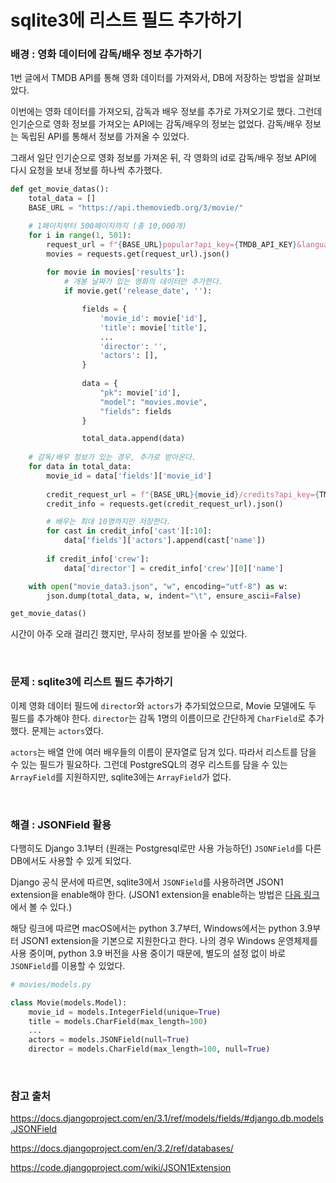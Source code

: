 # sqlite3에 리스트 필드 추가하기

### 배경 : 영화 데이터에 감독/배우 정보 추가하기

1번 글에서  TMDB API를 통해 영화 데이터를 가져와서, DB에 저장하는 방법을 살펴보았다. 

이번에는 영화 데이터를 가져오되, 감독과 배우 정보를 추가로 가져오기로 했다. 그런데 인기순으로 영화 정보를 가져오는 API에는 감독/배우의 정보는 없었다. 감독/배우 정보는 독립된 API를 통해서 정보를 가져올 수 있었다.

그래서 일단 인기순으로 영화 정보를 가져온 뒤, 각 영화의 id로 감독/배우 정보 API에 다시 요청을 보내 정보를 하나씩 추가했다.

```python
def get_movie_datas():
    total_data = []
    BASE_URL = "https://api.themoviedb.org/3/movie/"

    # 1페이지부터 500페이지까지 (총 10,000개)
    for i in range(1, 501):
        request_url = f"{BASE_URL}popular?api_key={TMDB_API_KEY}&language=ko-KR&page={i}"
        movies = requests.get(request_url).json()
        
        for movie in movies['results']:
            # 개봉 날짜가 있는 영화의 데이터만 추가한다.
            if movie.get('release_date', ''):

                fields = {
                    'movie_id': movie['id'],
                    'title': movie['title'],
                    ...
                    'director': '',
                    'actors': [],
                }
                
                data = {
                    "pk": movie['id'],
                    "model": "movies.movie",
                    "fields": fields
                }

                total_data.append(data)
    
    # 감독/배우 정보가 있는 경우, 추가로 받아온다.
    for data in total_data:
        movie_id = data['fields']['movie_id']
        
        credit_request_url = f"{BASE_URL}{movie_id}/credits?api_key={TMDB_API_KEY}"
        credit_info = requests.get(credit_request_url).json()

        # 배우는 최대 10명까지만 저장한다.
        for cast in credit_info['cast'][:10]:
            data['fields']['actors'].append(cast['name'])
        
        if credit_info['crew']:
            data['director'] = credit_info['crew'][0]['name']

    with open("movie_data3.json", "w", encoding="utf-8") as w:
        json.dump(total_data, w, indent="\t", ensure_ascii=False)

get_movie_datas()
```

시간이 아주 오래 걸리긴 했지만, 무사히 정보를 받아올 수 있었다.

<br>

### 문제 : sqlite3에 리스트 필드 추가하기

이제 영화 데이터 필드에 `director`와 `actors`가 추가되었으므로, Movie 모델에도 두 필드를 추가해야 한다. `director`는 감독 1명의 이름이므로 간단하게 `CharField`로 추가했다. 문제는 `actors`였다. 

`actors`는 배열 안에 여러 배우들의 이름이 문자열로 담겨 있다. 따라서 리스트를 담을 수 있는 필드가 필요하다. 그런데 PostgreSQL의 경우 리스트를 담을 수 있는 `ArrayField`를 지원하지만, sqlite3에는 `ArrayField`가 없다.

<br>

### 해결 : JSONField 활용

다행히도 Django 3.1부터 (원래는 Postgresql로만 사용 가능하던) `JSONField`를 다른 DB에서도 사용할 수 있게 되었다. 

Django 공식 문서에 따르면, sqlite3에서 `JSONField`를 사용하려면 JSON1 extension을 enable해야 한다. (JSON1 extension을 enable하는 방법은 [다음 링크](https://code.djangoproject.com/wiki/JSON1Extension)에서 볼 수 있다.)

해당 링크에 따르면 macOS에서는 python 3.7부터, Windows에서는 python 3.9부터 JSON1 extension을 기본으로 지원한다고 한다. 나의 경우 Windows 운영체제를 사용 중이며, python 3.9 버전을 사용 중이기 때문에, 별도의 설정 없이 바로 `JSONField`를 이용할 수 있었다.

```python
# movies/models.py

class Movie(models.Model):
    movie_id = models.IntegerField(unique=True)
    title = models.CharField(max_length=100)
    ...
    actors = models.JSONField(null=True)
    director = models.CharField(max_length=100, null=True)
```

<br>


### 참고 출처

https://docs.djangoproject.com/en/3.1/ref/models/fields/#django.db.models.JSONField

https://docs.djangoproject.com/en/3.2/ref/databases/

https://code.djangoproject.com/wiki/JSON1Extension